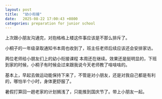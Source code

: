 ```yaml
---
layout: post
title:  "幼小衔接"
date:   2025-08-22 17:00:43 +0800
categories: preparation for junior school
---
```

上次跟小朋友沟通完，对抱格格上楼这件事应该是不那么排斥了。

小桐子的一年级录取通知书本周也收到了，班主任老师后续应该还会安排家访。

两位老师给小朋友们上的幼小衔接课程 本周还在继续。效果还是挺明显的，下班到家的时候，小桐子有时候会过来跟我说今天老师教了啥啥啥的。

基本上，早起去做运动能保持下来了，不管是对小朋友，还是对我自己都是有利的，哪怕半个小时，身体更舒服了。

暑假打算回一趟老家的计划搁浅了，只能推到国庆节了。带上小朋友一起。























